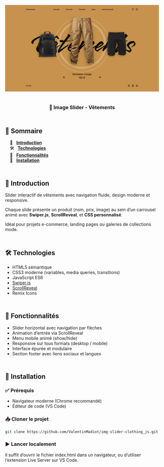 <div align="center">  
  <a href="https://image-slider-clothing.netlify.app/" target="_blank">  
    <img src=".docs/preview.png" alt="Aperçu du slider de vêtements">  
  </a>  
  </br></br>  
  <h3 align="center">👕 Image Slider - Vêtements</h3>  
</div>

## <br /> 📌 Sommaire

&nbsp;&nbsp;&nbsp; 🎨 &nbsp; [**Introduction**](#introduction)<br />
&nbsp;&nbsp;&nbsp; 🛠️ &nbsp; [**Technologies**](#technologies)<br />
&nbsp;&nbsp;&nbsp; 🎯 &nbsp; [**Fonctionnalités**](#fonctionnalités)<br />
&nbsp;&nbsp;&nbsp; 🚀 &nbsp; [**Installation**](#installation)<br />

## <br /> <a name="introduction">🎨 Introduction</a>

Slider interactif de vêtements avec navigation fluide, design moderne et responsive.

Chaque slide présente un produit (nom, prix, image) au sein d’un carrousel animé avec **Swiper.js**, **ScrollReveal**, et **CSS personnalisé**.

Idéal pour projets e-commerce, landing pages ou galeries de collections mode.

## <br /> <a name="technologies">🛠️ Technologies</a>

- HTML5 sémantique
- CSS3 moderne (variables, media queries, transitions)
- JavaScript ES6
- [Swiper.js](https://swiperjs.com/)
- [ScrollReveal](https://scrollrevealjs.org/)
- Remix Icons

## <br /> <a name="fonctionnalités">🎯 Fonctionnalités</a>

- Slider horizontal avec navigation par flèches
- Animation d’entrée via ScrollReveal
- Menu mobile animé (show/hide)
- Responsive sur tous formats (desktop / mobile)
- Interface épurée et modulaire
- Section footer avec liens sociaux et langues

## <br /> <a name="installation">🚀 Installation</a>

### ✅ Prérequis

- Navigateur moderne (Chrome recommandé)
- Éditeur de code (VS Code)

### 📥 Cloner le projet

```bash
git clone https://github.com/ValentinMadiot/img-slider-clothing_js.git
```

### ▶️ Lancer localement

Il suffit d’ouvrir le fichier index.html dans un navigateur, ou d’utiliser l’extension Live Server sur VS Code.
